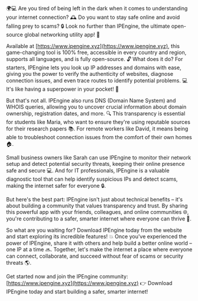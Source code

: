🌍💻 Are you tired of being left in the dark when it comes to understanding your internet connection? 🕰️ Do you want to stay safe online and avoid falling prey to scams? 🔒 Look no further than IPEngine, the ultimate open-source global networking utility app! 🚀

Available at [https://www.ipengine.xyz](https://www.ipengine.xyz), this game-changing tool is 100% free, accessible in every country and region, supports all languages, and is fully open-source. 🔓 What does it do? For starters, IPEngine lets you look up IP addresses and domains with ease, giving you the power to verify the authenticity of websites, diagnose connection issues, and even trace routes to identify potential problems. 💻 It's like having a superpower in your pocket! 📱

But that's not all. IPEngine also runs DNS (Domain Name System) and WHOIS queries, allowing you to uncover crucial information about domain ownership, registration dates, and more. 🔍 This transparency is essential for students like Maria, who want to ensure they're using reputable sources for their research papers 📚. For remote workers like David, it means being able to troubleshoot connection issues from the comfort of their own homes 🏠.

Small business owners like Sarah can use IPEngine to monitor their network setup and detect potential security threats, keeping their online presence safe and secure 💻. And for IT professionals, IPEngine is a valuable diagnostic tool that can help identify suspicious IPs and detect scams, making the internet safer for everyone 🔒.

But here's the best part: IPEngine isn't just about technical benefits – it's about building a community that values transparency and trust. By sharing this powerful app with your friends, colleagues, and online communities 🌐, you're contributing to a safer, smarter internet where everyone can thrive 🌈.

So what are you waiting for? Download IPEngine today from the website and start exploring its incredible features! 💥 Once you've experienced the power of IPEngine, share it with others and help build a better online world – one IP at a time 🔜. Together, let's make the internet a place where everyone can connect, collaborate, and succeed without fear of scams or security threats 🌎.

Get started now and join the IPEngine community: [https://www.ipengine.xyz](https://www.ipengine.xyz) 👉 Download IPEngine today and start building a safer, smarter internet!